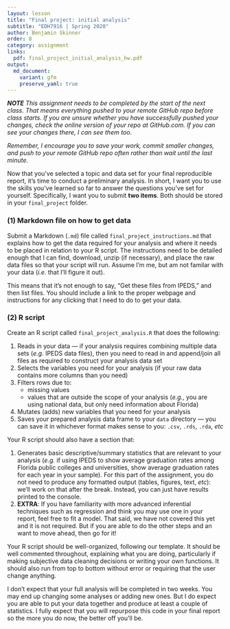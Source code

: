 ```yaml
---
layout: lesson
title: "Final project: initial analysis"
subtitle: "EDH7916 | Spring 2020"
author: Benjamin Skinner
order: 8
category: assignment
links:
  pdf: final_project_initial_analysis_hw.pdf
output:
  md_document:
    variant: gfm
    preserve_yaml: true
---
```


***NOTE** This assignment needs to be completed by the start of the next
class. That means everything pushed to your remote GitHub repo before
class starts. If you are unsure whether you have successfully pushed
your changes, check the online version of your repo at GitHub.com. If
you can see your changes there, I can see them too.*

*Remember, I encourage you to save your work, commit smaller changes,
and push to your remote GitHub repo often rather than wait until the
last minute.*

Now that you’ve selected a topic and data set for your final
reproducible report, it’s time to conduct a preliminary analysis. In
short, I want you to use the skills you’ve learned so far to answer the
questions you’ve set for yourself. Specifically, I want you to submit
**two items**. Both should be stored in your `final_project` folder.

### (1) Markdown file on how to get data

Submit a Markdown (`.md`) file called `final_project_instructions.md`
that explains how to get the data required for your analysis and where
it needs to be placed in relation to your R script. The instructions
need to be detailed enough that I can find, download, unzip (if
necessary), and place the raw data files so that your script will run.
Assume I’m me, but am not familar with your data (*i.e.* that I’ll
figure it out).

This means that it’s not enough to say, “Get these files from IPEDS,”
and then list files. You should include a link to the proper webpage and
instructions for any clicking that I need to do to get your data.

### (2) R script

Create an R script called `final_project_analysis.R` that does the
following:

1.  Reads in your data — if your analysis requires combining multiple
    data sets (*e.g.* IPEDS data files), then you need to read in and
    append/join all files as required to construct your analysis data
    set
2.  Selects the variables you need for your analysis (if your raw data
    contains more columns than you need)
3.  Filters rows due to:
      - missing values
      - values that are outside the scope of your analysis (*e.g.*, you
        are using national data, but only need information about
        Florida)
4.  Mutates (adds) new variables that you need for your analysis
5.  Saves your prepared analysis data frame to your `data` directory —
    you can save it in whichever format makes sense to you: `.csv`,
    `.rds`, `.rda`, *etc*

Your R script should also have a section that:

1.  Generates basic descriptive/summary statistics that are relevant to
    your analysis (*e.g.* if using IPEDS to show average graduation
    rates among Florida public colleges and universities, show average
    graduation rates for each year in your sample). For this part of the
    assignment, you do not need to produce any formatted output (tables,
    figures, text, *etc*): we’ll work on that after the break. Instead,
    you can just have results printed to the console.
2.  **EXTRA**: If you have familiarity with more advanced inferential
    techniques such as regression and think you may use one in your
    report, feel free to fit a model. That said, we have not covered
    this yet and it is not required. But if you are able to do the other
    steps and an want to move ahead, then go for it\!

Your R script should be well-organized, following our template. It
should be well commented throughout, explaining what you are doing,
particularly if making subjective data cleaning decisions or writing
your own functions. It should also run from top to bottom without error
or requiring that the user change anything.

I don’t expect that your full analysis will be completed in two weeks.
You may end up changing some analyses or adding new ones. But I do
expect you are able to put your data together and produce at least a
couple of statistics. I fully expect that you will repurpose this code
in your final report so the more you do now, the better off you’ll be.

